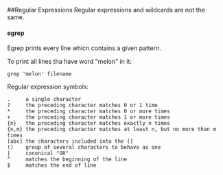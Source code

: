 ##Regular Expressions
Regular expressions and wildcards are not the same.
#### egrep
Egrep prints every line whicn contains a given pattern.

To print all lines tha have word "melon" in it:
```
grep 'melon' filename
```
Regular expression symbols:
```
.     a single character
?     the preceding character matches 0 or 1 time
*     the preceding character matches 0 or more times
+     the preceding character matches 1 or more times
{n}   the preceding character matches exactly n times
{n,m} the preceding character matches at least n, but no more than m times
[abc] the characters included into the []
()    group of several characters to behave as one
|     cononical "OR"
^     matches the beginning of the line
$     matches the end of line
```
